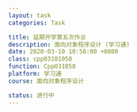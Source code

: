 ```yaml
---
layout: task
categories: Task

title: 延期开学第五次作业
description: 面向对象程序设计 (学习通)
date: 2020-03-10 10:58:00 +0800
class: cpp03101058
function: Cpp031058
platform: 学习通
course: 面向对象程序设计

status: 进行中
---
```



